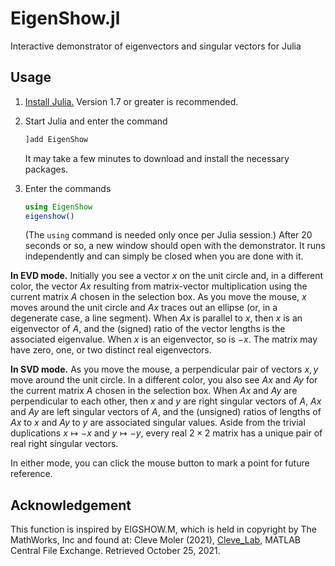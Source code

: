 # EigenShow.jl
Interactive demonstrator of eigenvectors and singular vectors for Julia

## Usage

1. [Install Julia.](https://julialang.org/download) Version 1.7 or greater is recommended.
2. Start Julia and enter the command
    
    ```julia
    ]add EigenShow
    ```

    It may take a few minutes to download and install the necessary packages.
3. Enter the commands
    
    ```julia
    using EigenShow
    eigenshow()
    ```

    (The `using` command is needed only once per Julia session.) After 20 seconds or so, a new window should open with the demonstrator. It runs independently and can simply be closed when you are done with it.

**In EVD mode.** Initially you see a vector $x$ on the unit circle and, in a different color, the vector $Ax$ resulting from matrix-vector multiplication using the current matrix $A$ chosen in the selection box. As you move the mouse, $x$ moves around the unit circle and $Ax$ traces out an ellipse (or, in a degenerate case, a line segment). When $Ax$ is parallel to $x$, then $x$ is an eigenvector of $A$, and the (signed) ratio of the vector lengths is the associated eigenvalue. When $x$ is an eigenvector, so is $-x$. The matrix may have zero, one, or two distinct real eigenvectors.

**In SVD mode.** As you move the mouse, a perpendicular pair of vectors $x,y$ move around the unit circle. In a different color, you also see $Ax$ and $Ay$ for the current matrix $A$ chosen in the selection box. When $Ax$ and $Ay$ are perpendicular to each other, then $x$ and $y$ are right singular vectors of $A$, $Ax$ and $Ay$ are left singular vectors of $A$, and the (unsigned) ratios of lengths of $Ax$ to $x$ and $Ay$ to $y$ are associated singular values. Aside from the trivial duplications $x ↦ -x$ and $y ↦ -y$, every real $2\times 2$ matrix has a unique pair of real right singular vectors.

In either mode, you can click the mouse button to mark a point for future reference. 

## Acknowledgement

This function is inspired by EIGSHOW.M, which is held in copyright by The MathWorks, Inc and found at:
Cleve Moler (2021), [Cleve_Lab](https://www.mathworks.com/matlabcentral/fileexchange/59085-cleve_lab), MATLAB Central File Exchange. Retrieved October 25, 2021.
